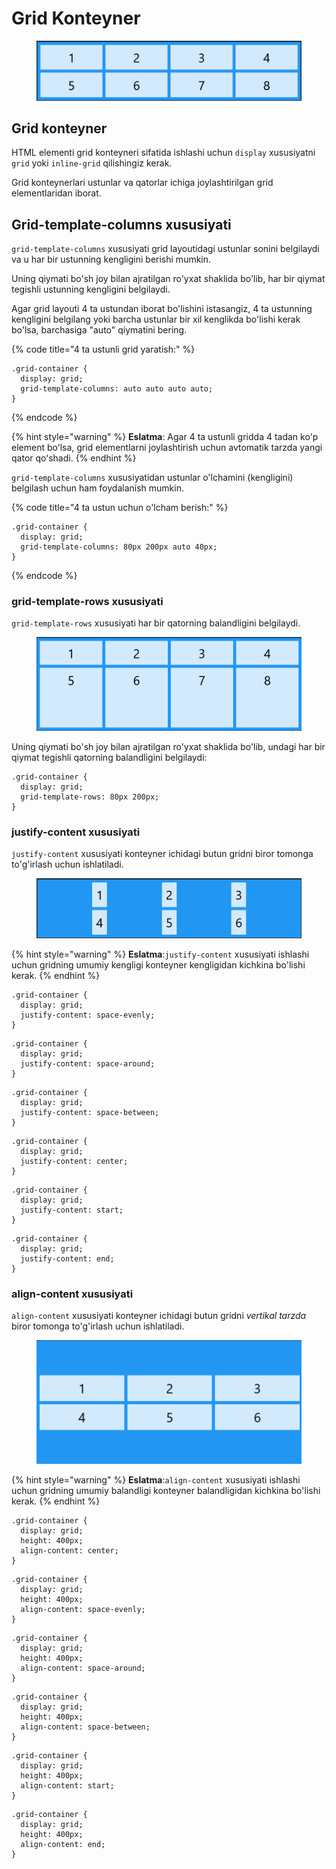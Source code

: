 # Grid Konteyner

<figure><img src="../../.gitbook/assets/image (462).png" alt=""><figcaption></figcaption></figure>

## Grid konteyner

HTML elementi grid konteyneri sifatida ishlashi uchun `display` xususiyatni `grid` yoki `inline-grid` qilishingiz kerak.

Grid konteynerlari ustunlar va qatorlar ichiga joylashtirilgan grid elementlaridan iborat.

## Grid-template-columns xususiyati

`grid-template-columns` xususiyati grid layoutidagi ustunlar sonini belgilaydi va u har bir ustunning kengligini berishi mumkin.

Uning qiymati bo'sh joy bilan ajratilgan ro'yxat shaklida bo'lib, har bir qiymat tegishli ustunning kengligini belgilaydi.

Agar grid layouti 4 ta ustundan iborat bo'lishini istasangiz, 4 ta ustunning kengligini belgilang yoki barcha ustunlar bir xil kenglikda bo'lishi kerak bo'lsa, barchasiga "auto" qiymatini bering.

{% code title="4 ta ustunli grid yaratish:" %}
```
.grid-container {
  display: grid;
  grid-template-columns: auto auto auto auto;
}
```
{% endcode %}

{% hint style="warning" %}
**Eslatma**: Agar 4 ta ustunli gridda 4 tadan ko'p element boʻlsa, grid elementlarni joylashtirish uchun avtomatik tarzda yangi qator qoʻshadi.
{% endhint %}

`grid-template-columns` xususiyatidan ustunlar o'lchamini (kengligini) belgilash uchun ham foydalanish mumkin.

{% code title="4 ta ustun uchun o'lcham berish:" %}
```
.grid-container {
  display: grid;
  grid-template-columns: 80px 200px auto 40px;
}
```
{% endcode %}

### grid-template-rows xususiyati

`grid-template-rows` xususiyati har bir qatorning balandligini belgilaydi.

<figure><img src="../../.gitbook/assets/image (387).png" alt=""><figcaption></figcaption></figure>

Uning qiymati bo'sh joy bilan ajratilgan ro'yxat shaklida bo'lib, undagi har bir qiymat tegishli qatorning balandligini belgilaydi:

```
.grid-container {
  display: grid;
  grid-template-rows: 80px 200px;
}
```

### justify-content xususiyati

`justify-content` xususiyati konteyner ichidagi butun gridni biror tomonga to'g'irlash uchun ishlatiladi.

<figure><img src="../../.gitbook/assets/image (739).png" alt=""><figcaption></figcaption></figure>

{% hint style="warning" %}
**Eslatma**:`justify-content` xususiyati ishlashi uchun gridning umumiy kengligi konteyner kengligidan kichkina bo'lishi kerak.
{% endhint %}

```
.grid-container {
  display: grid;
  justify-content: space-evenly;
}
```

```
.grid-container {
  display: grid;
  justify-content: space-around;
}
```

```
.grid-container {
  display: grid;
  justify-content: space-between;
}
```

```
.grid-container {
  display: grid;
  justify-content: center;
}
```

```
.grid-container {
  display: grid;
  justify-content: start;
}
```

```
.grid-container {
  display: grid;
  justify-content: end;
}
```

### align-content xususiyati

`align-content` xususiyati konteyner ichidagi butun gridni _vertikal tarzda_ biror tomonga to'g'irlash uchun ishlatiladi.

<figure><img src="../../.gitbook/assets/image (406).png" alt=""><figcaption></figcaption></figure>

{% hint style="warning" %}
**Eslatma**:`align-content` xususiyati ishlashi uchun gridning umumiy balandligi konteyner balandligidan kichkina bo'lishi kerak.
{% endhint %}

```
.grid-container {
  display: grid;
  height: 400px;
  align-content: center;
}
```

```
.grid-container {
  display: grid;
  height: 400px;
  align-content: space-evenly;
}
```

```
.grid-container {
  display: grid;
  height: 400px;
  align-content: space-around;
}
```

```
.grid-container {
  display: grid;
  height: 400px;
  align-content: space-between;
}
```

```
.grid-container {
  display: grid;
  height: 400px;
  align-content: start;
}
```

```
.grid-container {
  display: grid;
  height: 400px;
  align-content: end;
}
```
